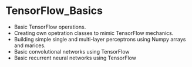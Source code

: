 # TensorFlow_Basics

* Basic TensorFlow operations.
* Creating own opetration classes to mimic TensorFlow mechanics.
* Building simple single and multi-layer perceptrons using Numpy arrays and marices.
* Basic convolutional networks using TensorFlow
* Basic recurrent neural networks using TensorFlow
